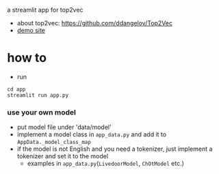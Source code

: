 a streamlit app for top2vec 

- about top2vec: https://github.com/ddangelov/Top2Vec
- [demo site](https://www.wisdparad.com/top2vec/)

# how to

- run

```
cd app
streamlit run app.py
```

### use your own model

- put model file under 'data/model'
- implement a model class in `app_data.py` and add it to `AppData._model_class_map`
- if the model is not English and you need a tokenizer, just implement a tokenizer and set it to the model
  - examples in `app_data.py`(`LivedoorModel`, `ChOtModel` etc.)

